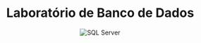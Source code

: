 <div align="center">

# Laboratório de Banco de Dados

![SQL Server](https://img.shields.io/badge/SQL_Server-CC2927?style=for-the-badge&logo=microsoftsqlserver&logoColor=white)

</div>
